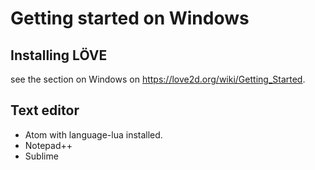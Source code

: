 # Getting started on Windows

## Installing LÖVE

see the section on Windows on <https://love2d.org/wiki/Getting_Started>.

## Text editor

- Atom with language-lua installed.
- Notepad++
- Sublime
